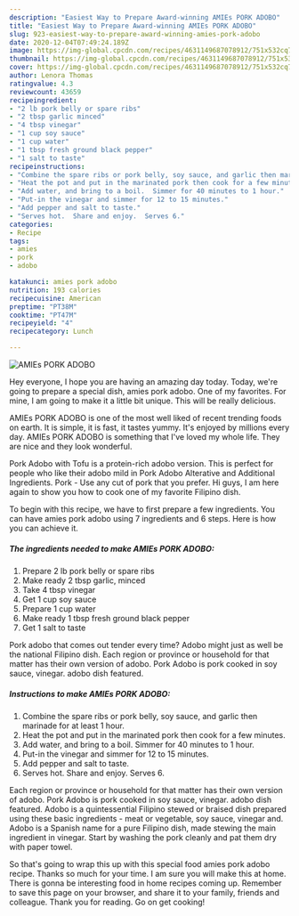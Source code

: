 ```yaml
---
description: "Easiest Way to Prepare Award-winning AMIEs PORK ADOBO"
title: "Easiest Way to Prepare Award-winning AMIEs PORK ADOBO"
slug: 923-easiest-way-to-prepare-award-winning-amies-pork-adobo
date: 2020-12-04T07:49:24.189Z
image: https://img-global.cpcdn.com/recipes/4631149687078912/751x532cq70/amies-pork-adobo-recipe-main-photo.jpg
thumbnail: https://img-global.cpcdn.com/recipes/4631149687078912/751x532cq70/amies-pork-adobo-recipe-main-photo.jpg
cover: https://img-global.cpcdn.com/recipes/4631149687078912/751x532cq70/amies-pork-adobo-recipe-main-photo.jpg
author: Lenora Thomas
ratingvalue: 4.3
reviewcount: 43659
recipeingredient:
- "2 lb pork belly or spare ribs"
- "2 tbsp garlic minced"
- "4 tbsp vinegar"
- "1 cup soy sauce"
- "1 cup water"
- "1 tbsp fresh ground black pepper"
- "1 salt to taste"
recipeinstructions:
- "Combine the spare ribs or pork belly, soy sauce, and garlic then marinade for at least 1 hour."
- "Heat the pot and put in the marinated pork then cook for a few minutes."
- "Add water, and bring to a boil.  Simmer for 40 minutes to 1 hour."
- "Put-in the vinegar and simmer for 12 to 15 minutes."
- "Add pepper and salt to taste."
- "Serves hot.  Share and enjoy.  Serves 6."
categories:
- Recipe
tags:
- amies
- pork
- adobo

katakunci: amies pork adobo 
nutrition: 193 calories
recipecuisine: American
preptime: "PT38M"
cooktime: "PT47M"
recipeyield: "4"
recipecategory: Lunch

---
```



![AMIEs PORK ADOBO](https://img-global.cpcdn.com/recipes/4631149687078912/751x532cq70/amies-pork-adobo-recipe-main-photo.jpg)

Hey everyone, I hope you are having an amazing day today. Today, we're going to prepare a special dish, amies pork adobo. One of my favorites. For mine, I am going to make it a little bit unique. This will be really delicious.

AMIEs PORK ADOBO is one of the most well liked of recent trending foods on earth. It is simple, it is fast, it tastes yummy. It's enjoyed by millions every day. AMIEs PORK ADOBO is something that I've loved my whole life. They are nice and they look wonderful.

Pork Adobo with Tofu is a protein-rich adobo version. This is perfect for people who like their adobo mild in Pork Adobo Alterative and Additional Ingredients. Pork - Use any cut of pork that you prefer. Hi guys, I am here again to show you how to cook one of my favorite Filipino dish.


To begin with this recipe, we have to first prepare a few ingredients. You can have amies pork adobo using 7 ingredients and 6 steps. Here is how you can achieve it.

<!--inarticleads1-->

##### The ingredients needed to make AMIEs PORK ADOBO:

1. Prepare 2 lb pork belly or spare ribs
1. Make ready 2 tbsp garlic, minced
1. Take 4 tbsp vinegar
1. Get 1 cup soy sauce
1. Prepare 1 cup water
1. Make ready 1 tbsp fresh ground black pepper
1. Get 1 salt to taste


Pork adobo that comes out tender every time? Adobo might just as well be the national Filipino dish. Each region or province or household for that matter has their own version of adobo. Pork Adobo is pork cooked in soy sauce, vinegar. adobo dish featured. 

<!--inarticleads2-->

##### Instructions to make AMIEs PORK ADOBO:

1. Combine the spare ribs or pork belly, soy sauce, and garlic then marinade for at least 1 hour.
1. Heat the pot and put in the marinated pork then cook for a few minutes.
1. Add water, and bring to a boil.  Simmer for 40 minutes to 1 hour.
1. Put-in the vinegar and simmer for 12 to 15 minutes.
1. Add pepper and salt to taste.
1. Serves hot.  Share and enjoy.  Serves 6.


Each region or province or household for that matter has their own version of adobo. Pork Adobo is pork cooked in soy sauce, vinegar. adobo dish featured. Adobo is a quintessential Filipino stewed or braised dish prepared using these basic ingredients - meat or vegetable, soy sauce, vinegar and. Adobo is a Spanish name for a pure Filipino dish, made stewing the main ingredient in vinegar. Start by washing the pork cleanly and pat them dry with paper towel. 

So that's going to wrap this up with this special food amies pork adobo recipe. Thanks so much for your time. I am sure you will make this at home. There is gonna be interesting food in home recipes coming up. Remember to save this page on your browser, and share it to your family, friends and colleague. Thank you for reading. Go on get cooking!
